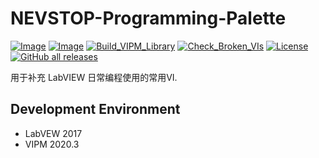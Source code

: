 # NEVSTOP-Programming-Palette

[![Image](https://www.vipm.io/package/nevstop_programming_palette/badge.svg?metric=installs)](https://www.vipm.io/package/nevstop_programming_palette/)
[![Image](https://www.vipm.io/package/nevstop_programming_palette/badge.svg?metric=stars)](https://www.vipm.io/package/nevstop_programming_palette/)
[![Build_VIPM_Library](https://github.com/NEVSTOP-LAB/NEVSTOP-Programming-Palette/actions/workflows/Build_VIPM_Library.yml/badge.svg)](https://github.com/NEVSTOP-LAB/NEVSTOP-Programming-Palette/actions/workflows/Build_VIPM_Library.yml)
[![Check_Broken_VIs](https://github.com/NEVSTOP-LAB/NEVSTOP-Programming-Palette/actions/workflows/Check_Broken_VIs.yml/badge.svg?branch=main)](https://github.com/NEVSTOP-LAB/NEVSTOP-Programming-Palette/actions/workflows/Check_Broken_VIs.yml)
[![License](https://img.shields.io/badge/License-Apache_2.0-blue.svg)](https://opensource.org/licenses/Apache-2.0)
[![GitHub all releases](https://img.shields.io/github/downloads/NEVSTOP-LAB/NEVSTOP-Programming-Palette/total)](https://github.com/NEVSTOP-LAB/NEVSTOP-Programming-Palette/releases) 

用于补充 LabVIEW 日常编程使用的常用VI.

## Development Environment

- LabVEW 2017
- VIPM 2020.3
